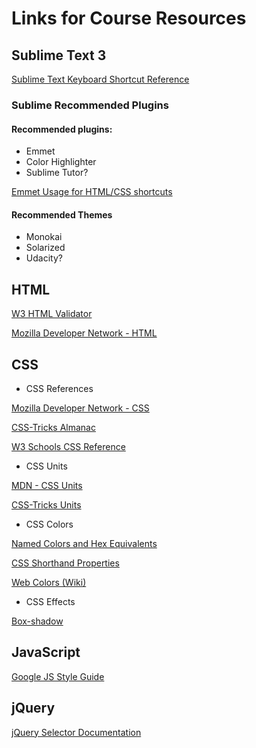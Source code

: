# Links for Course Resources


## Sublime Text 3

[Sublime Text Keyboard Shortcut Reference](http://docs.sublimetext.info/en/latest/reference/keyboard_shortcuts_win.html)

### Sublime Recommended Plugins

#### Recommended plugins: ####
- Emmet
- Color Highlighter
- Sublime Tutor?

[Emmet Usage for HTML/CSS shortcuts](https://www.smashingmagazine.com/2013/03/goodbye-zen-coding-hello-emmet/)

#### Recommended Themes ####
- Monokai
- Solarized
- Udacity?


## HTML

[W3 HTML Validator](https://validator.w3.org/check)

[Mozilla Developer Network - HTML](https://developer.mozilla.org/en-US/docs/Web/HTML/Element)


## CSS

* CSS References

[Mozilla Developer Network - CSS](https://developer.mozilla.org/en-US/docs/Web/CSS/Reference)

[CSS-Tricks Almanac](https://css-tricks.com/almanac/)

[W3 Schools CSS Reference](https://www.w3schools.com/csSref/)


* CSS Units

[MDN - CSS Units](https://developer.mozilla.org/en-US/docs/Web/CSS/length)

[CSS-Tricks Units](https://css-tricks.com/the-lengths-of-css/)


* CSS Colors

[Named Colors and Hex Equivalents](https://css-tricks.com/snippets/css/named-colors-and-hex-equivalents/)

[CSS Shorthand Properties](https://developer.mozilla.org/en-US/docs/Web/CSS/Shorthand_properties)

[Web Colors (Wiki)](https://en.wikipedia.org/wiki/Web_colors)


* CSS Effects

[Box-shadow](https://www.cssmatic.com/box-shadow)


## JavaScript

[Google JS Style Guide](https://google.github.io/styleguide/jsguide.html)


## jQuery

[jQuery Selector Documentation](http://api.jquery.com/category/selectors/)